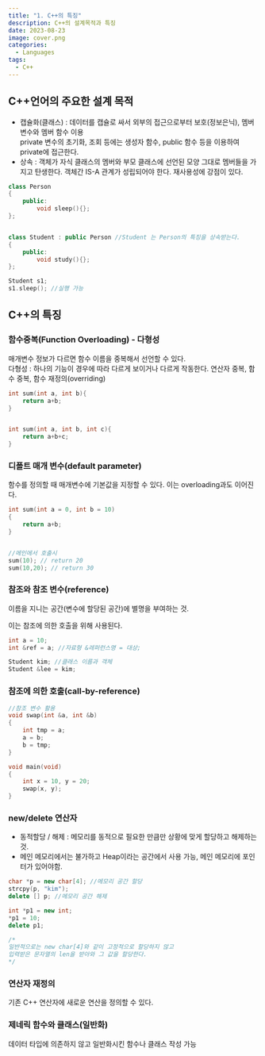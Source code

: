 ```yaml
---
title: "1. C++의 특징"
description: C++의 설계목적과 특징
date: 2023-08-23
image: cover.png
categories:
  - Languages
tags:
  - C++
---
```


## C++언어의 주요한 설계 목적

- 캡슐화(클래스) : 데이터를 캡슐로 싸서 외부의 접근으로부터 보호(정보은닉), 멤버 변수와 멤버 함수 이용  
  private 변수의 초기화, 조회 등에는 생성자 함수, public 함수 등을 이용하여 private에 접근한다.
- 상속 : 객체가 자식 클래스의 멤버와 부모 클래스에 선언된 모양 그대로 멤버들을 가지고 탄생한다. 객체간 IS-A 관계가 성립되어야 한다. 재사용성에 강점이 있다.

```C++
class Person
{
	public:
    	void sleep(){};
};


class Student : public Person //Student 는 Person의 특징을 상속받는다.
{
	public:
    	void study(){};
};

Student s1;
s1.sleep(); //실행 가능
```

## C++의 특징

### 함수중복(Function Overloading) - 다형성

매개변수 정보가 다르면 함수 이름을 중복해서 선언할 수 있다.  
다형성 : 하나의 기능이 경우에 따라 다르게 보이거나 다르게 작동한다. 연산자 중복, 함수 중복, 함수 재정의(overriding)

```C++
int sum(int a, int b){
	return a+b;
}


int sum(int a, int b, int c){
	return a+b+c;
}
```

### 디폴트 매개 변수(default parameter)

함수를 정의할 때 매개변수에 기본값을 지정할 수 있다. 이는 overloading과도 이어진다.

```C++
int sum(int a = 0, int b = 10)
{
	return a+b;
}


//메인에서 호출시
sum(10); // return 20
sum(10,20); // return 30
```

### 참조와 참조 변수(reference)

이름을 지니는 공간(변수에 할당된 공간)에 별명을 부여하는 것.

이는 참조에 의한 호출을 위해 사용된다.

```C++
int a = 10;
int &ref = a; //자료형 &레퍼런스명 = 대상;

Student kim; //클래스 이름과 객체
Student &lee = kim;
```

### 참조에 의한 호출(call-by-reference)

```C++
//참조 변수 활용
void swap(int &a, int &b)
{
	int tmp = a;
	a = b;
	b = tmp;
}

void main(void)
{
	int x = 10, y = 20;
	swap(x, y);
}
```

### new/delete 연산자

- 동적할당 / 해제 : 메모리를 동적으로 필요한 만큼만 상황에 맞게 할당하고 해제하는 것.
- 메인 메모리에서는 불가하고 Heap이라는 공간에서 사용 가능, 메인 메모리에 포인터가 있어야함.

```C++
char *p = new char[4]; //메모리 공간 할당
strcpy(p, "kim");
delete [] p; //메모리 공간 해제

int *p1 = new int;
*p1 = 10;
delete p1;

/*
일반적으로는 new char[4]와 같이 고정적으로 할당하지 않고
입력받은 문자열의 len을 받아와 그 값을 할당한다.
*/
```

### 연산자 재정의

기존 C++ 연산자에 새로운 연산을 정의할 수 있다.

### 제네릭 함수와 클래스(일반화)

데이터 타입에 의존하지 않고 일반화시킨 함수나 클래스 작성 가능
